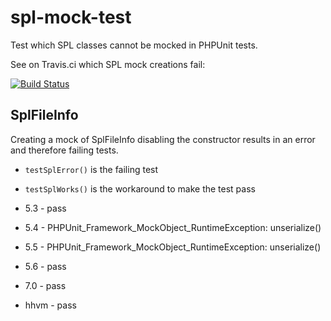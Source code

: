 # spl-mock-test

Test which SPL classes cannot be mocked in PHPUnit tests.

See on Travis.ci which SPL mock creations fail:

[![Build Status](https://travis-ci.org/SenseException/spl-mock-test.svg?branch=master)](https://travis-ci.org/SenseException/spl-mock-test)

## SplFileInfo

Creating a mock of SplFileInfo disabling the constructor results in an error and
therefore failing tests. 

* `testSplError()` is the failing test
* `testSplWorks()` is the workaround to make the test pass

* 5.3 - pass
* 5.4 - PHPUnit_Framework_MockObject_RuntimeException: unserialize()
* 5.5 - PHPUnit_Framework_MockObject_RuntimeException: unserialize()
* 5.6 - pass
* 7.0 - pass
* hhvm - pass